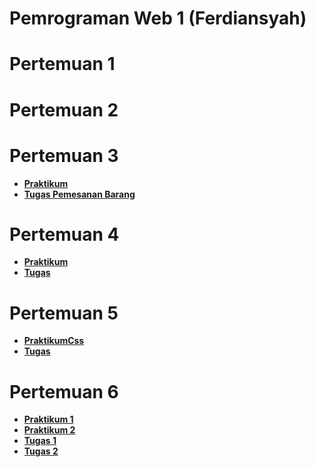 # Pemrograman Web 1 (Ferdiansyah)

# Pertemuan 1

# Pertemuan 2

# Pertemuan 3

- **[Praktikum](https://terpadu-nurul-fikri.github.io/pemweb_1/pertemuan3/Praktikum/index.html)**
- **[Tugas Pemesanan Barang](https://terpadu-nurul-fikri.github.io/pemweb_1/pertemuan3/tugas_pemesanan_barang/index.html)**

# Pertemuan 4

- **[Praktikum](https://terpadu-nurul-fikri.github.io/pemweb_1/pertemuan4/Praktikum/home.html)**
- **[Tugas](https://terpadu-nurul-fikri.github.io/pemweb_1/pertemuan4/tugas/index.html)**

# Pertemuan 5

- **[PraktikumCss](https://terpadu-nurul-fikri.github.io/pemweb_1/pertemuan5/Praktikum_css/index.html)**
- **[Tugas](https://terpadu-nurul-fikri.github.io/pemweb_1/pertemuan5/tugas/index.html)**

# Pertemuan 6

- **[Praktikum 1](https://terpadu-nurul-fikri.github.io/pemweb_1/pertemuan6/praktikum/cssbox1.html)**
- **[Praktikum 2](https://terpadu-nurul-fikri.github.io/pemweb_1/pertemuan6/praktikum/cssbox2.html)**
- **[Tugas 1](https://terpadu-nurul-fikri.github.io/pemweb_1/pertemuan6/tugas_1/tugas.html)**
- **[Tugas 2](https://terpadu-nurul-fikri.github.io/pemweb_1/pertemuan6/tugas_2/tugas.html)**

